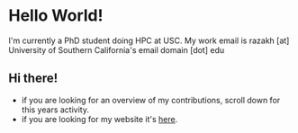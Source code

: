 # Hello World!

I'm currently a PhD student doing HPC at USC.
My work email is razakh [at] University of Southern California's email domain [dot] edu

## Hi there!
+ if you are looking for an overview of my contributions, scroll down for this years activity. 
+ if you are looking for my website it's [here](https://taufeqrazakh.github.io/).
